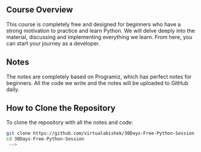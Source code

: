 <!-- # 30 Days Free Python Class for Beginners

Welcome to the 30 Days Free Python Class for Beginners! This comprehensive course is designed to take you from a complete beginner to a proficient Python programmer. Whether you're new to programming or looking to enhance your skills, this course is perfect for you.

<!-- ## Instructor
The class is instructed by <a href="https://abishekn.com.np">Abishek Neupane</a>.
-->
## Course Overview
This course is completely free and designed for beginners who have a strong motivation to practice and learn Python. We will delve deeply into the material, discussing and implementing everything we learn. From here, you can start your journey as a developer.

## Notes
The notes are completely based on Programiz, which has perfect notes for beginners. All the code we write and the notes will be uploaded to GitHub daily.

## How to Clone the Repository
To clone the repository with all the notes and code:
```bash
git clone https://github.com/virtualabishek/30Days-Free-Python-Session
cd 30Days-Free-Python-Session
 -->
